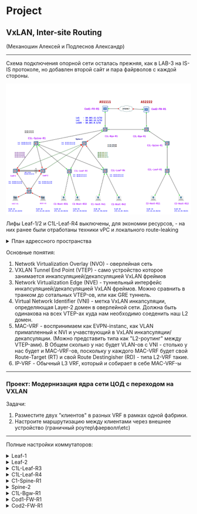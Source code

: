 # Project

## VxLAN, Inter-site Routing

(Механошин Алексей и Подлеснов Александр)

---

Схема подключения опорной сети осталась прежняя, как в LAB-3 на IS-IS протоколе,
но добавлен второй сайт и пара файрволов с каждой стороны.

![Топология-и-маршрутизатор](./images/gns3-project.png)

Лифы Leaf-1/2 и C1L-Leaf-R4 выключены, для экономии ресурсов, - на них ранее были отработаны техники vPC и локального route-leaking

<details>
 <summary>План адрессного пространства</summary>

Общая сеть для всех ЦОД-ов (для трех): ```10.100.0.0/14```

- (Диапазон хостов 10.100.0.1 - 10.103.255.254 )

1) Сеть 10.100.0.0/16 Оставим в резерве.
2) Для первого ЦОД-а суммарное: ```10.101.0.0/16``` ( 10.101.0.1 - 10.101.255.254 )
3) Для второго ЦОД-а суммарное: ```10.102.0.0/16``` ( 10.102.0.1 - 10.102.255.254 )

Таким образом план нумерации будет следуюший

IP = 10.10**D**.**S**xy.**M**zz

Где:

- D = номер ЦОД-а
- S = номер leaf/spine (**1** - leaf, **2**- spine)
- Mzz - значения по порядку

В ```x``` третьего октета кодируем номер Leaf или Spine

- с **1** по **5**
- 0 - для Border Leaf

В ```y``` третьего октета кодируем:

- 1 - Loopback 1 для UNDERLAY
- 2 - Loopback 2 для OVERLAY
- 3 - резерв, напрмер дял vPC keep-alive
- 4 - p2p линк
- 5 - сервисы

Loopack-s:

- ```10.101.111.1/32``` - ЦОД-1, Leaf-1,  Loopack - 1
- ```10.101.112.1/32``` - ЦОД-1, Leaf-1,  Loopack - 2
- ```10.101.121.1/32``` - ЦОД-1, Leaf-2,  Loopack - 1
- ```10.101.122.1/32``` - ЦОД-1, Leaf-2,  Loopack - 2
- ```10.101.131.1/32``` - ЦОД-1, Leaf-3,  Loopack - 1
- ```10.101.132.1/32``` - ЦОД-1, Leaf-3,  Loopack - 2
- ```10.101.141.1/32``` - ЦОД-1, Leaf-4,  Loopack - 1
- ```10.101.142.1/32``` - ЦОД-1, Leaf-4,  Loopack - 2
- ```10.101.211.1/32``` - ЦОД-1, Spine-1, Loopack - 1
- ```10.101.212.1/32``` - ЦОД-1, Spine-1, Loopack - 2
- ```10.101.221.1/32``` - ЦОД-1, Spine-2, Loopack - 1
- ```10.101.222.1/32``` - ЦОД-1, Spine-2, Loopack - 2

Border Leaf Loopacks:

- ```10.101.11.1``` - ЦОД-1, BRD-Leaf-1 Loopack-1
- ```10.101.12.1``` - ЦОД-1, BRD-Leaf-1 Loopack-2
- ```10.101.21.1``` - ЦОД-1, BRD-Leaf-2 Loopack-1
- ```10.101.22.1``` - ЦОД-1, BRD-Leaf-2 Loopack-2

Примеры сетей для vPC:

- ```10.101.113.0/30``` - vPC ЦОД-1, Leaf-1 to Leaf-2 (10.101.113.1 - 10.101.113.2)
- ```10.101.133.0/30``` - vPC ЦОД-1, Leaf-3 to Leaf-4 (10.101.133.1 - 10.101.133.2)

Cети P2P пиров, как и нумерация в октете идёт со стороны Spine:

- ```10.101.214.0/30``` - сеть в ЦОД-1, Spine-1 до Leaf-1 (10.101.214.1  - 10.101.214.2)
- ```10.101.214.4/30``` - сеть в ЦОД-1, Spine-1 до Leaf-2 (10.101.214.5  - 10.101.214.6)
- ```10.101.214.8/30``` - сеть в ЦОД-1, Spine-1 до Leaf-3 (10.101.214.9  - 10.101.214.10)
- ```10.101.214.12/30```- сеть в ЦОД-1, Spine-1 до Leaf-4 (10.101.214.13 - 10.101.214.14)
- ```10.101.224.0/30``` - сеть в ЦОД-1, Spine-2 до Leaf-1 (10.101.224.1  - 10.101.224.2)
- ```10.101.224.4/30``` - сеть в ЦОД-1, Spine-2 до Leaf-2 (10.101.224.5  - 10.101.224.6)
- ```10.101.224.8/30``` - сеть в ЦОД-1, Spine-2 до Leaf-3 (10.101.224.9  - 10.101.224.10)
- ```10.101.224.12/30```- сеть в ЦОД-1, Spine-2 до Leaf-4 (10.101.224.13 - 10.101.224.14)

Или в обратную сторону:

- ```10.101.214.0/30``` - сеть в ЦОД-1, Leaf-1 до Spine-1
- ```10.101.224.0/30``` - сеть в ЦОД-1, Leaf-1 до Spine-2
- ```10.101.214.4/30``` - сеть в ЦОД-1, Leaf-2 до Spine-1
- ```10.101.224.4/30``` - сеть в ЦОД-1, Leaf-2 до Spine-2
- ```10.101.214.8/30``` - сеть в ЦОД-1, Leaf-3 до Spine-1
- ```10.101.224.8/30``` - сеть в ЦОД-1, Leaf-3 до Spine-2
- ```10.101.214.12/30```- сеть в ЦОД-1, Leaf-4 до Spine-1
- ```10.101.224.12/30```- сеть в ЦОД-1, Leaf-4 до Spine-2

---
Сети BRD Leaf-Spine:

- ```10.101.14.0/30```  - сеть в ЦОД-1, Spine-1 до BRD-Leaf-1 (10.101.14.1 - 10.101.14.2)
- ```10.101.14.4/30```  - сеть в ЦОД-1, Spine-1 до BRD-Leaf-2 (10.101.14.5 - 10.101.14.6)
- ```10.101.24.0/30```  - сеть в ЦОД-1, Spine-2 до BRD-Leaf-1 (10.101.24.1 - 10.101.24.2)
- ```10.101.24.4/30```  - сеть в ЦОД-1, Spine-2 до BRD-Leaf-2 (10.101.24.5 - 10.101.24.6)

IP установлены следующим образом

Leaf-R1# sh ip int br

```text
Interface            IP Address
Lo1                  10.101.111.1
Lo2                  10.101.112.1
Eth1/1               10.101.214.2
Eth1/2               10.101.224.2
Eth1/15              10.101.113.1
```

Leaf-R2# sh ip int br

```text
Interface            IP Address
Lo1                  10.101.121.1
Lo2                  10.101.122.1
Eth1/1               10.101.214.6
Eth1/2               10.101.224.6
Eth1/15              10.101.113.2
```

Leaf-R3# sh ip int br

```text
Interface            IP Address
Lo1                  10.101.131.1
Lo2                  10.101.132.1
Eth1/1               10.101.214.10
Eth1/2               10.101.224.10
Eth1/15              10.101.133.1
```

Leaf-R4# sh ip int br

```text
Interface            IP Address
Lo1                  10.101.141.1
Lo2                  10.101.142.1
Eth1/1               10.101.214.14
Eth1/2               10.101.224.14
Eth1/15              10.101.133.2
```

Spine-R1# sh ip int br

```text
Interface            IP Address
Lo1                  10.101.211.1
Lo2                  10.101.212.1
Eth1/1               10.101.214.1
Eth1/2               10.101.214.5
Eth1/3               10.101.214.9
Eth1/4               10.101.214.13
Eth1/6               10.101.14.1
Eth1/7               10.101.14.5
```

Spine-R2# sh ip int br

```text
Interface            IP Address
Lo1                  10.101.221.1
Lo2                  10.101.222.1
Eth1/1               10.101.224.1
Eth1/2               10.101.224.5
Eth1/3               10.101.224.9
Eth1/4               10.101.224.13
Eth1/6               10.101.24.1
Eth1/7               10.101.24.5
```

BRF-Leaf-R1# sh ip int br

```text
Interface            IP Address
Lo1                  10.101.11.1
Lo2                  10.101.12.1
Eth1/1               10.101.14.2
Eth1/2               10.101.24.2
```

BRD-Leaf-R2# sh ip int br

```text
Interface            IP Address
Lo1                  10.101.21.1
Lo2                  10.101.22.1
Eth1/1               10.101.14.6
Eth1/2               10.101.24.6
```

</details>

Основные понятия:

1. Netwotk Virtualization Overlay (NVO) - оверлейная сеть
2. VXLAN Tunnel End Point (VTEP) - само устройство которое занимается инкапсуляцией/декапсуляцией VxLAN фреймов
3. Network Virtualization Edge (NVE) - туннельный интерфейс инкапсуляцией/декапсуляцией VxLAN фреймов.
 Можно сравнить в транком до сотальных VTEP-ов, или как GRE туннель.
4. Virtual Network Identifier (VNI) - метка VxLAN инкапсуляции, определяющая Layer-2 домен в оверлейной сети.
 Должна быть одинакова на всех VTEP-ах куда нам необходимо соеденить наш L2 домен.
5. MAC-VRF - воспринимаем как EVPN-instanc, как VLAN примапленный к NVI и учавствующий в VxLAN инкапсуляции/декапсуляции.
 (Можно представить типа как "L2-роутинг" между VTEP-ами).
 В Общем сколько у нас будет VLAN-ов с VNI - столько у нас будет и MAC-VRF-ов,
 поскольку у каждого MAC-VRF будет свой Route-Target (RT) и свой Route Destingisher (RD) - типа L2-VRF такие.
6. IP-VRF - Обычный L3 VRF, который и собирает в себе MAC-VRF-ы

---

### Проект: Модернизация ядра сети ЦОД с переходом на VXLAN

Задачи:

1. Разместите двух "клиентов" в разных VRF в рамках одной фабрики.
2. Настроите маршрутизацию между клиентами через внешнее устройство (граничный роутер\фаерволл\etc)


---

Полные настройки коммутаторов:

<details>
<summary>Leaf-1</summary>

```text
Leaf-R1# sh run


!Command: show running-config
!Running configuration last done at: Thu Jan 30 13:35:36 2025
!Time: Thu Jan 30 16:21:07 2025

version 9.3(8) Bios:version  
hostname Leaf-R1
vdc Leaf-R1 id 1
  limit-resource vlan minimum 16 maximum 4094
  limit-resource vrf minimum 2 maximum 4096
  limit-resource port-channel minimum 0 maximum 511
  limit-resource u4route-mem minimum 248 maximum 248
  limit-resource u6route-mem minimum 96 maximum 96
  limit-resource m4route-mem minimum 58 maximum 58
  limit-resource m6route-mem minimum 8 maximum 8

cfs eth distribute
nv overlay evpn
feature bgp
feature isis
feature fabric forwarding
feature interface-vlan
feature vn-segment-vlan-based
feature lacp
feature vpc
feature bfd
clock timezone PRM 5 0
feature nv overlay

no password strength-check
username admin password 5 $5$HIMIJM$qT5AXQEfCx.kdpdUF8dRHjlsjyL3TdgR9BhmK9uAYx7  role network-admin
no ip domain-lookup
copp profile strict
snmp-server user admin auth md5 0153448F0CDEAA7AC3D8A6E1207E29746751 priv 204F64F031BBA129B39DABB42F633F6C6872 localizedV2key engineID 128:0:0:9:3:12:159:0:0:27:1
rmon event 1 log trap public description FATAL(1) owner PMON@FATAL
rmon event 2 log trap public description CRITICAL(2) owner PMON@CRITICAL
rmon event 3 log trap public description ERROR(3) owner PMON@ERROR
rmon event 4 log trap public description WARNING(4) owner PMON@WARNING
rmon event 5 log trap public description INFORMATION(5) owner PMON@INFO

fabric forwarding anycast-gateway-mac 0001.0001.0001
vlan 1,10,20,1010
vlan 10
  name EndPoint-1
  vn-segment 10000010
vlan 20
  vn-segment 10000020
vlan 1010
  vn-segment 51010

spanning-tree vlan 1-3967 priority 4096
key chain ISIS
  key 1
    key-string 7 070c285f4d064b0916100a
vrf context LABA
  vni 51010
  rd auto
  address-family ipv4 unicast
    route-target both auto
    route-target both auto evpn
vrf context VRF_VPC-KEEPALIVE
  address-family ipv4 unicast
vrf context management
hardware access-list tcam region racl 256
hardware access-list tcam region e-racl 0
hardware access-list tcam region arp-ether 256
vpc domain 1
  peer-switch
  role priority 1000
  peer-keepalive destination 10.101.113.2 source 10.101.113.1 vrf VRF_VPC-KEEPALIVE
  auto-recovery
  ip arp synchronize


interface Vlan1

interface Vlan10
  no shutdown
  vrf member LABA
  ip address 172.24.10.1/24
  fabric forwarding mode anycast-gateway

interface Vlan20
  no shutdown
  vrf member LABA
  ip address 172.24.20.1/24
  fabric forwarding mode anycast-gateway

interface Vlan1010
  no shutdown
  vrf member LABA
  ip forward

interface port-channel15
  description *** SW-1 ***
  switchport mode trunk
  switchport access vlan 10
  switchport trunk allowed vlan 10,20
  speed 1000
  vpc 15

interface port-channel100
  description *** VPC PEER LINKS ***
  switchport mode trunk
  spanning-tree port type network
  vpc peer-link

interface nve1
  no shutdown
  host-reachability protocol bgp
  source-interface loopback2
  member vni 51010 associate-vrf
  member vni 10000010
    ingress-replication protocol bgp
  member vni 10000020
    ingress-replication protocol bgp

interface Ethernet1/1
  description to_spine_1
  no switchport
  bfd interval 999 min_rx 999 multiplier 3
  bfd authentication Keyed-SHA1 key-id 1 hex-key 636973636F326C616261
  no ip redirects
  ip address 10.101.214.2/30
  no ipv6 redirects
  isis metric 100 level-1
  isis metric 100 level-2
  isis network point-to-point
  ip router isis UNDERLAY
  no isis passive-interface level-1-2
  isis bfd disable
  no shutdown

interface Ethernet1/2
  description to_spine_2
  no switchport
  no ip redirects
  ip address 10.101.224.2/30
  no ipv6 redirects
  isis metric 100 level-1
  isis metric 100 level-2
  isis network point-to-point
  ip router isis UNDERLAY
  no isis passive-interface level-1-2
  no shutdown

interface Ethernet1/3
  shutdown

interface Ethernet1/4
  shutdown

interface Ethernet1/5
  shutdown

interface Ethernet1/6
  shutdown

interface Ethernet1/7
  shutdown

interface Ethernet1/8
  description *** SW-1 ***
  switchport mode trunk
  switchport access vlan 10
  switchport trunk allowed vlan 10,20
  speed 1000
  channel-group 15

interface Ethernet1/9
  shutdown

interface Ethernet1/10
  shutdown

interface Ethernet1/11
  shutdown

interface Ethernet1/12
  shutdown

interface Ethernet1/13
  description *** VPC PEER LINKS ***
  switchport mode trunk
  channel-group 100 mode active

interface Ethernet1/14
  description *** VPC PEER LINKS ***
  switchport mode trunk
  channel-group 100 mode active

interface Ethernet1/15
  description vPC K/A to_leaf-2
  no switchport
  vrf member VRF_VPC-KEEPALIVE
  ip address 10.101.113.1/30
  no shutdown

interface Ethernet1/16

interface Ethernet1/17

interface Ethernet1/18

interface Ethernet1/19

interface Ethernet1/20

interface Ethernet1/21

interface Ethernet1/22

interface Ethernet1/23

interface Ethernet1/24

interface Ethernet1/25

interface Ethernet1/26

interface Ethernet1/27

interface Ethernet1/28

interface Ethernet1/29

interface Ethernet1/30

interface Ethernet1/31

interface Ethernet1/32

interface Ethernet1/33

interface Ethernet1/34

interface Ethernet1/35

interface Ethernet1/36

interface Ethernet1/37

interface Ethernet1/38

interface Ethernet1/39

interface Ethernet1/40

interface Ethernet1/41

interface Ethernet1/42

interface Ethernet1/43

interface Ethernet1/44

interface Ethernet1/45

interface Ethernet1/46

interface Ethernet1/47

interface Ethernet1/48

interface Ethernet1/49

interface Ethernet1/50

interface Ethernet1/51

interface Ethernet1/52

interface Ethernet1/53

interface Ethernet1/54

interface Ethernet1/55

interface Ethernet1/56

interface Ethernet1/57

interface Ethernet1/58

interface Ethernet1/59

interface Ethernet1/60

interface Ethernet1/61

interface Ethernet1/62

interface Ethernet1/63

interface Ethernet1/64

interface mgmt0
  vrf member management

interface loopback1
  description # Router ID
  ip address 10.101.111.1/32
  ip router isis UNDERLAY

interface loopback2
  description # VTEP-ID
  ip address 10.101.112.1/32
  ip address 10.101.112.2/32 secondary
  ip router isis UNDERLAY
icam monitor scale

cli alias name wr copy run start
cli alias name c conf term
cli alias name sir show ip route
cli alias name cef show forwarding ipv4 
cli alias name adj show ip adj
cli alias name srr sh run | sec router
cli alias name hi sh cli history unformatted 
line console
  exec-timeout 0
  terminal length 48
  terminal width  186
line vty
boot nxos bootflash:/nxos.9.3.8.bin sup-1
router isis UNDERLAY
  net 49.0001.0101.0111.1001.00
  is-type level-1
  log-adjacency-changes
  authentication-type md5 level-1
  authentication-type md5 level-2
  authentication key-chain ISIS level-1
  authentication key-chain ISIS level-2
  address-family ipv4 unicast
    maximum-paths 2
    router-id loopback1
  passive-interface default level-1-2
router bgp 65010
  router-id 10.101.112.1
  template peer SPINES
    remote-as 65010
    update-source loopback2
    address-family l2vpn evpn
      send-community
      send-community extended
  neighbor 10.101.212.1
    inherit peer SPINES
    description Spine-1
  neighbor 10.101.222.1
    inherit peer SPINES
    description Spine-2
  vrf DEMO
    address-family ipv4 unicast
      redistribute direct route-map RM_PERMIT_IPv4
      redistribute hmm route-map RM_PERMIT_IPv4
  vrf LABA
    address-family ipv4 unicast
      redistribute direct route-map RM_PERMIT_IPv4
      redistribute hmm route-map RM_PERMIT_IPv4



Leaf-R1#
```

</details>

<details>
<summary>Leaf-2</summary>

```text
Leaf-R2# sh run

!Command: show running-config
!Running configuration last done at: Thu Jan 30 13:35:32 2025
!Time: Thu Jan 30 16:21:45 2025

version 9.3(8) Bios:version  
hostname Leaf-R2
vdc Leaf-R2 id 1
  limit-resource vlan minimum 16 maximum 4094
  limit-resource vrf minimum 2 maximum 4096
  limit-resource port-channel minimum 0 maximum 511
  limit-resource u4route-mem minimum 248 maximum 248
  limit-resource u6route-mem minimum 96 maximum 96
  limit-resource m4route-mem minimum 58 maximum 58
  limit-resource m6route-mem minimum 8 maximum 8

cfs eth distribute
nv overlay evpn
feature bgp
feature isis
feature fabric forwarding
feature interface-vlan
feature vn-segment-vlan-based
feature lacp
feature vpc
clock timezone PRM 5 0
feature nv overlay

no password strength-check
username admin password 5 $5$GILIBL$I50uIEZ2.Id5WPuEW2/kF2LnprBS1fD4bK7PLYdXCs4  role network-admin
no ip domain-lookup
copp profile strict
snmp-server user admin auth md5 042F0B626D2474725C91211D7B2226CDBDEA priv 040F77425611450B4490383F363A768CEBA9 localizedV2key engineID 128:0:0:9:3:12:22:0:0:27:1
rmon event 1 log trap public description FATAL(1) owner PMON@FATAL
rmon event 2 log trap public description CRITICAL(2) owner PMON@CRITICAL
rmon event 3 log trap public description ERROR(3) owner PMON@ERROR
rmon event 4 log trap public description WARNING(4) owner PMON@WARNING
rmon event 5 log trap public description INFORMATION(5) owner PMON@INFO

fabric forwarding anycast-gateway-mac 0001.0001.0001
vlan 1,10,20,1010
vlan 10
  name EndPoint-1
  vn-segment 10000010
vlan 20
  vn-segment 10000020
vlan 1010
  vn-segment 51010

spanning-tree vlan 1-3967 priority 4096
key chain ISIS
  key 1
    key-string 7 070c285f4d064b0916100a
vrf context LABA
  vni 51010
  rd auto
  address-family ipv4 unicast
    route-target both auto
    route-target both auto evpn
vrf context VRF_VPC-KEEPALIVE
  address-family ipv4 unicast
vrf context management
hardware access-list tcam region racl 256
hardware access-list tcam region e-racl 0
hardware access-list tcam region arp-ether 256
vpc domain 1
  peer-switch
  role priority 2000
  peer-keepalive destination 10.101.113.1 source 10.101.113.2 vrf VRF_VPC-KEEPALIVE
  auto-recovery
  ip arp synchronize


interface Vlan1

interface Vlan10
  no shutdown
  vrf member LABA
  ip address 172.24.10.1/24
  fabric forwarding mode anycast-gateway

interface Vlan20
  no shutdown
  vrf member LABA
  ip address 172.24.20.1/24
  fabric forwarding mode anycast-gateway

interface Vlan1010
  no shutdown
  vrf member LABA
  ip forward

interface port-channel15
  description *** SW-1 ***
  switchport mode trunk
  switchport trunk allowed vlan 10,20
  speed 1000
  vpc 15

interface port-channel100
  description *** VPC PEER LINKS ***
  switchport mode trunk
  spanning-tree port type network
  vpc peer-link

interface nve1
  no shutdown
  host-reachability protocol bgp
  source-interface loopback2
  member vni 51010 associate-vrf
  member vni 10000010
    ingress-replication protocol bgp
  member vni 10000020
    ingress-replication protocol bgp

interface Ethernet1/1
  description to_spine_1
  no switchport
  ip address 10.101.214.6/30
  isis metric 100 level-1
  isis metric 100 level-2
  isis network point-to-point
  ip router isis UNDERLAY
  no isis passive-interface level-1-2
  no shutdown

interface Ethernet1/2
  description to_spine_2
  no switchport
  ip address 10.101.224.6/30
  isis metric 100 level-1
  isis metric 100 level-2
  isis network point-to-point
  ip router isis UNDERLAY
  no isis passive-interface level-1-2
  no shutdown

interface Ethernet1/3
  shutdown

interface Ethernet1/4
  shutdown

interface Ethernet1/5

interface Ethernet1/6
  shutdown

interface Ethernet1/7
  shutdown

interface Ethernet1/8
  description *** SW-1 ***
  switchport mode trunk
  switchport trunk allowed vlan 10,20
  speed 1000
  channel-group 15

interface Ethernet1/9
  shutdown

interface Ethernet1/10

interface Ethernet1/11
  shutdown

interface Ethernet1/12
  shutdown

interface Ethernet1/13
  description *** VPC PEER LINKS ***
  switchport mode trunk
  channel-group 100 mode active

interface Ethernet1/14
  description *** VPC PEER LINKS ***
  switchport mode trunk
  channel-group 100 mode active

interface Ethernet1/15
  description vPC K/A to_leaf-1
  no switchport
  vrf member VRF_VPC-KEEPALIVE
  ip address 10.101.113.2/30
  no shutdown

interface Ethernet1/16

interface Ethernet1/17

interface Ethernet1/18

interface Ethernet1/19

interface Ethernet1/20

interface Ethernet1/21

interface Ethernet1/22

interface Ethernet1/23

interface Ethernet1/24

interface Ethernet1/25

interface Ethernet1/26

interface Ethernet1/27

interface Ethernet1/28

interface Ethernet1/29

interface Ethernet1/30

interface Ethernet1/31

interface Ethernet1/32

interface Ethernet1/33

interface Ethernet1/34

interface Ethernet1/35

interface Ethernet1/36

interface Ethernet1/37

interface Ethernet1/38

interface Ethernet1/39

interface Ethernet1/40

interface Ethernet1/41

interface Ethernet1/42

interface Ethernet1/43

interface Ethernet1/44

interface Ethernet1/45

interface Ethernet1/46

interface Ethernet1/47

interface Ethernet1/48

interface Ethernet1/49

interface Ethernet1/50

interface Ethernet1/51

interface Ethernet1/52

interface Ethernet1/53

interface Ethernet1/54

interface Ethernet1/55

interface Ethernet1/56

interface Ethernet1/57

interface Ethernet1/58

interface Ethernet1/59

interface Ethernet1/60

interface Ethernet1/61

interface Ethernet1/62

interface Ethernet1/63

interface Ethernet1/64

interface mgmt0
  vrf member management

interface loopback1
  description # Router ID
  ip address 10.101.121.1/32
  ip router isis UNDERLAY

interface loopback2
  description # VTEP-ID
  ip address 10.101.122.1/32
  ip address 10.101.112.2/32 secondary
  ip router isis UNDERLAY
icam monitor scale

cli alias name wr copy run start
cli alias name c conf term
cli alias name sir show ip route
cli alias name srr sh run | sec router
cli alias name hi sh cli history unformatted
line console
  exec-timeout 0
  terminal length 48
  terminal width  186
line vty
boot nxos bootflash:/nxos.9.3.8.bin sup-1
router isis UNDERLAY
  net 49.0001.0101.0112.1001.00
  log-adjacency-changes
  authentication-type md5 level-1
  authentication-type md5 level-2
  authentication key-chain ISIS level-1
  authentication key-chain ISIS level-2
  address-family ipv4 unicast
    maximum-paths 2
    router-id loopback1
  passive-interface default level-1-2
router bgp 65010
  router-id 10.101.122.1
  template peer SPINES
    remote-as 65010
    update-source loopback2
    address-family l2vpn evpn
      send-community
      send-community extended
  neighbor 10.101.212.1
    inherit peer SPINES
    description Spine-1
  neighbor 10.101.222.1
    inherit peer SPINES
    description Spine-2
  vrf DEMO
    address-family ipv4 unicast
      redistribute direct route-map RM_PERMIT_IPv4
      redistribute hmm route-map RM_PERMIT_IPv4
  vrf LABA
    address-family ipv4 unicast
      redistribute direct route-map RM_PERMIT_IPv4
      redistribute hmm route-map RM_PERMIT_IPv4



Leaf-R2# 
```

</details>

<details>
<summary>C1L-Leaf-R3</summary>

```text


```

</details>

<details>
<summary>C1L-Leaf-R4</summary>

```text

```

</details>

<details>
<summary>C1-Spine-R1</summary>

```text


```

</details>

<details>
<summary>Spine-2</summary>

```text

```

</details>

<details>
<summary>C1L-Bgw-R1</summary>

```text

```

</details>

<details>
<summary>Cod1-FW-R1</summary>

```text


```

</details>

<details>
<summary>Cod2-FW-R1</summary>

```text


```

</details>
